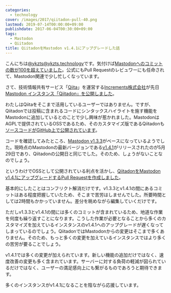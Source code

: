 ```yaml
---
categories:
  - technology
cover: /images/2017/qiitadon-pull-40.png
lastmod: 2019-07-14T00:00:00+09:00
publishdate: 2017-06-04T00:30:00+09:00
tags:
  - Mastodon
  - Qiitadon
title: QiitadonをMastodon v1.4.1にアップグレードした話
---
```


こんにちは[@ykzts@ykzts.technology](https://ykzts.technology/@ykzts)です。気付けば[Mastodonへのコミットの数が100を超えていました](https://github.com/tootsuite/mastodon/pulls?q=is%3Apr+is%3Amerged+author%3Aykzts+created%3A%22%3C2017-06-03T23%3A00%3A00%2B09%3A00%22)。公式にもPull Requestのレビュワーにも任命されて、Mastodon関連で少し忙しくなっています。

さて、技術情報共有サービス「[Qiita](https://qiita.com/)」を運営する[Increments株式会社](https://increments.co.jp/)が先日[Mastodon インスタンス「Qiitadon」を公開しました](http://blog.qiita.com/post/161193715974/qiitadon)。

わたしはQiitaをそこまで活用しているユーザーではありません。ですが、Qiitadonでは投稿に含まれるコードにシンタックスハイライトを施す機能をMastodonに追加しているとのことで少し興味が惹かれました。MastodonはAGPLで提供されているOSSであるため、そのカスタマイズ版であるQiitadonも[ソースコードがGitHub上で公開されています](https://github.com/increments/mastodon)。

コードを確認してみたところ、<a href="https://github.com/tootsuite/mastodon/releases/tag/v1.3.3">Mastodon v1.3.3</a>がベースになっているようでした。現時点のMastodonの最新バージョンである<a href="https://github.com/tootsuite/mastodon/releases/tag/v1.4.1">v1.4.1</a>がリリースされたのが5月29日であり、Qiitadonの公開日と同じでした。そのため、しょうがないことなのでしょう。

というわけでOSSとして公開されている利点を活かし、<a href="https://github.com/increments/mastodon/pull/40">QiitadonをMastodon v1.4.1にアップグレードするPull Requestを作成しました</a>。

<!--more-->

基本的にしたことはコンフリクト解消だけです。v1.3.3とv1.4.1の間にあるコミットはある程度把握していたため、そこまで苦労はしませんでした。所要時間としては2時間もかかっていません。差分を眺めながら編集していくだけです。

ただしv1.3.3とv1.4.1の間には多くのコミットが含まれているため、地道な作業を何度も繰り返すことになります。こうした作業が必要となることから多くのカスタマイズを加えているインスタンスのv1.4.1へのアップグレードが遅くなってしまっているのでしょう。QiitadonではMastodonからの変更はそこまで多くありません。そのため、もっと多くの変更を加えているインスタンスではより多くの苦労が要ることでしょう。

v1.4.1では多くの変更が加えられています。新しい機能の追加だけではなく、速度改善の変更も多く含まれています。サーバーに対する負荷の軽減が図られているだけではなく、ユーザーの満足感向上にも繋がるものであろうと期待できます。

多くのインスタンスがv1.4.1になることを陰ながら応援しています。
